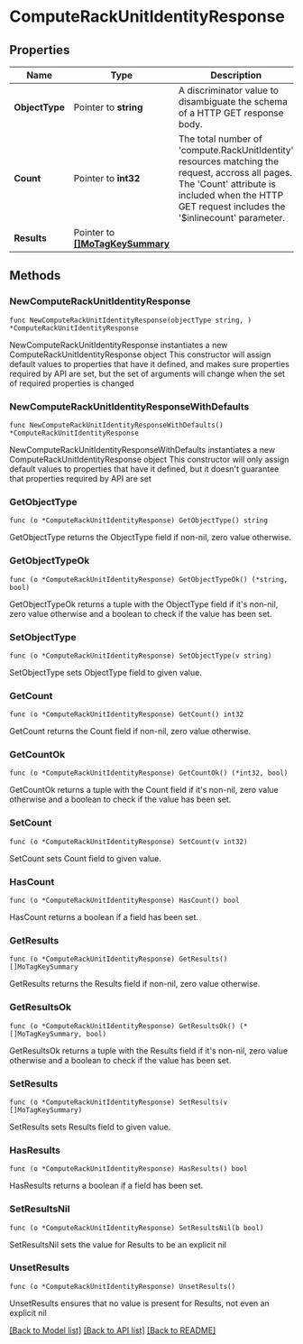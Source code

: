 # ComputeRackUnitIdentityResponse

## Properties

Name | Type | Description | Notes
------------ | ------------- | ------------- | -------------
**ObjectType** | Pointer to **string** | A discriminator value to disambiguate the schema of a HTTP GET response body. | 
**Count** | Pointer to **int32** | The total number of &#39;compute.RackUnitIdentity&#39; resources matching the request, accross all pages. The &#39;Count&#39; attribute is included when the HTTP GET request includes the &#39;$inlinecount&#39; parameter. | [optional] 
**Results** | Pointer to [**[]MoTagKeySummary**](MoTagKeySummary.md) |  | [optional] 

## Methods

### NewComputeRackUnitIdentityResponse

`func NewComputeRackUnitIdentityResponse(objectType string, ) *ComputeRackUnitIdentityResponse`

NewComputeRackUnitIdentityResponse instantiates a new ComputeRackUnitIdentityResponse object
This constructor will assign default values to properties that have it defined,
and makes sure properties required by API are set, but the set of arguments
will change when the set of required properties is changed

### NewComputeRackUnitIdentityResponseWithDefaults

`func NewComputeRackUnitIdentityResponseWithDefaults() *ComputeRackUnitIdentityResponse`

NewComputeRackUnitIdentityResponseWithDefaults instantiates a new ComputeRackUnitIdentityResponse object
This constructor will only assign default values to properties that have it defined,
but it doesn't guarantee that properties required by API are set

### GetObjectType

`func (o *ComputeRackUnitIdentityResponse) GetObjectType() string`

GetObjectType returns the ObjectType field if non-nil, zero value otherwise.

### GetObjectTypeOk

`func (o *ComputeRackUnitIdentityResponse) GetObjectTypeOk() (*string, bool)`

GetObjectTypeOk returns a tuple with the ObjectType field if it's non-nil, zero value otherwise
and a boolean to check if the value has been set.

### SetObjectType

`func (o *ComputeRackUnitIdentityResponse) SetObjectType(v string)`

SetObjectType sets ObjectType field to given value.


### GetCount

`func (o *ComputeRackUnitIdentityResponse) GetCount() int32`

GetCount returns the Count field if non-nil, zero value otherwise.

### GetCountOk

`func (o *ComputeRackUnitIdentityResponse) GetCountOk() (*int32, bool)`

GetCountOk returns a tuple with the Count field if it's non-nil, zero value otherwise
and a boolean to check if the value has been set.

### SetCount

`func (o *ComputeRackUnitIdentityResponse) SetCount(v int32)`

SetCount sets Count field to given value.

### HasCount

`func (o *ComputeRackUnitIdentityResponse) HasCount() bool`

HasCount returns a boolean if a field has been set.

### GetResults

`func (o *ComputeRackUnitIdentityResponse) GetResults() []MoTagKeySummary`

GetResults returns the Results field if non-nil, zero value otherwise.

### GetResultsOk

`func (o *ComputeRackUnitIdentityResponse) GetResultsOk() (*[]MoTagKeySummary, bool)`

GetResultsOk returns a tuple with the Results field if it's non-nil, zero value otherwise
and a boolean to check if the value has been set.

### SetResults

`func (o *ComputeRackUnitIdentityResponse) SetResults(v []MoTagKeySummary)`

SetResults sets Results field to given value.

### HasResults

`func (o *ComputeRackUnitIdentityResponse) HasResults() bool`

HasResults returns a boolean if a field has been set.

### SetResultsNil

`func (o *ComputeRackUnitIdentityResponse) SetResultsNil(b bool)`

 SetResultsNil sets the value for Results to be an explicit nil

### UnsetResults
`func (o *ComputeRackUnitIdentityResponse) UnsetResults()`

UnsetResults ensures that no value is present for Results, not even an explicit nil

[[Back to Model list]](../README.md#documentation-for-models) [[Back to API list]](../README.md#documentation-for-api-endpoints) [[Back to README]](../README.md)


